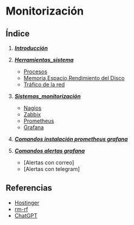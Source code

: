 # Monitorización

## Índice
1. ***[Introducción](introducción.md)***
2. ***[Herramientas_sistema](herramientas.md)***
    * [Procesos](procesos.md)
    * [Memoria,Espacio,Rendimiento del Disco](memoria.md)
    * [Tráfico de la red](trafico.md)
   
4. ***[Sistemas_monitorización](sistemas.md)***
    * [Nagios](nagios.md)
    * [Zabbix](zabixx.md)
    * [Prometheus](prometheus.md)
    * [Grafana](grafana.md)

5. ***[Comandos instalación prometheus grafana](Comandos_instalación_prometheus_grafana.pdf)***
6. ***[Comandos alertas grafana](Comandos_alerta_grafana.pdf)***
   * [Alertas con correo]
   * [Alertas con telegram]

## Referencias

* [Hostinger](https://www.hostinger.es/tutoriales/)
* [rm-rf](https://rm-rf.es/el-comando-free/)
* [ChatGPT](https://chat.openai.com)
